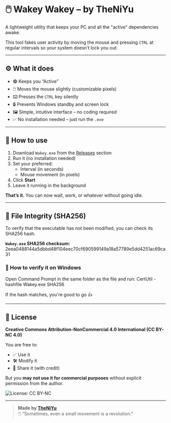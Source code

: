 # 🖱️ Wakey Wakey – by TheNiYu

A lightweight utility that keeps your PC and all the "active" dependencies awake.

This tool fakes user activity by moving the mouse and pressing `CTRL` at regular intervals so your system doesn’t lock you out.

---

## ⚙️ What it does

- 🟢 Keeps you “Active” 
- 🖱️ Moves the mouse slightly (customizable pixels)
- ⌨️ Presses the `CTRL` key silently
- 🔒 Prevents Windows standby and screen lock
- 🖼️ Simple, intuitive interface – no coding required
- ✅ No installation needed – just run the `.exe`

---

## 🚀 How to use

1. Download `Wakey.exe` from the [Releases](../../releases) section
2. Run it (no installation needed)
3. Set your preferred:
   - Interval (in seconds)
   - Mouse movement (in pixels)
4. Click **Start**
5. Leave it running in the background

**That’s it.** You can now wait, work, or whatever without going idle.

---

## 🔐 File Integrity (SHA256)

To verify that the executable has not been modified, you can check its SHA256 hash.

**`Wakey.exe` SHA256 checksum:**
2eea0488144a5dbbd48f104eec70cf690599149a18a57789e5dd4251ac69ca31

### 🧪 How to verify it on Windows

Open Command Prompt in the same folder as the file and run:
CertUtil -hashfile Wakey.exe SHA256

If the hash matches, you're good to go 👍

---

## 📜 License

**Creative Commons Attribution-NonCommercial 4.0 International (CC BY-NC 4.0)**

You are free to:
- ✅ Use it
- 🛠️ Modify it
- 📢 Share it (with credit)

But you **may not use it for commercial purposes** without explicit permission from the author.

![License: CC BY-NC](cc-by-nc.png)

---

> **Made by [TheNiYu](https://github.com/theniyu)**  
> 🖱️ “Sometimes, even a small movement is a revolution.”
